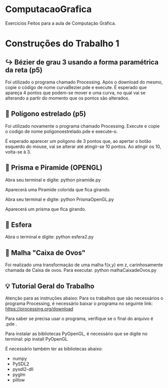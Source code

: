 # ComputacaoGrafica
Exercicios Feitos para a aula de Computação Gráfica.

# Construções do Trabalho 1

## ↪️ Bézier de grau 3 usando a forma paramétrica da reta (p5)
Foi utilizado o programa chamado Processing. Após o download do mesmo, copie o código de nome curvaBezier.pde e execute.
É esperado que apareça 4 pontos que podem-se mover e uma curva, no qual vai se alterando a partir do momento que os pontos são alterados.

## 🌟 Polígono estrelado (p5)
Foi utilizado novamente o programa chamado Processing. Execute e copie o codigo de nome poligonoestrelado.pde e execute-o.

É esperado aparecer um poligono de 3 pontos que, ao apertar o botão esquerdo do mouse, vai se alterar até atingir-se 10 pontos. Ao atingir os 10, volta-se à 3.

## 🔺 Prisma e Piramide (OPENGL)
Abra seu terminal e digite: python piramide.py

Aparecerá uma Piramide colorida que fica girando. 

Abra seu terminal e digite: python PrismaOpenGL.py


Aparecerá um prisma que fica girando.


## 🏀 Esfera 
Abra o terminal e digite: python esfera2.py

## 🥚 Malha "Caixa de Ovos"

Foi realizado uma transformação de uma malha f(x,y) em z, carinhosamente chamada de Caixa de ovos. Para executar. python malhaCaixadeOvos.py


## 💡 Tutorial Geral do Trabalho
Atenção para as instruções abaixo:
Para os trabalhos que são necessários o programa Processing, é necessário baixar o programa no seguinte link: https://processing.org/download


Para saber se precisa usar o programa, verifique se o final do arquivo é .pde . 

Para instalar as bibliotecas PyOpenGL, é necessário que se digite no terminal: pip install PyOpenGL

É necessário também ter as bibliotecas abaixo:
* numpy
* PySDL2
* pysdl2-dll
* pyglm
* pillow 

